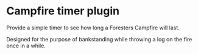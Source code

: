 # Campfire timer plugin

Provide a simple timer to see how long a Foresters Campfire will last.

Designed for the purpose of bankstanding while throwing a log on the fire once in a while.